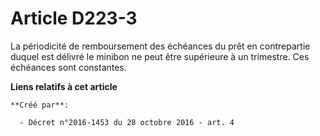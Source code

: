 # Article D223-3

La périodicité de remboursement des échéances du prêt en contrepartie  duquel est délivré le minibon ne peut être supérieure
à un trimestre.  Ces échéances sont constantes.

**Liens relatifs à cet article**

	**Créé par**:

	  - Décret n°2016-1453 du 28 octobre 2016 - art. 4
